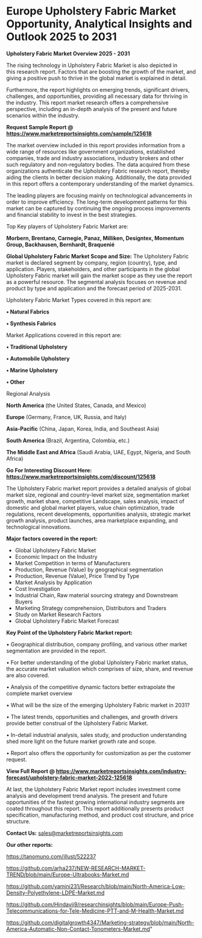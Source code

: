 # Europe Upholstery Fabric Market Opportunity, Analytical Insights and Outlook 2025 to 2031

<Strong> Upholstery Fabric Market Overview 2025 - 2031</strong>

The rising technology in Upholstery Fabric Market is also depicted in this research report. Factors that are boosting the growth of the market, and giving a positive push to thrive in the global market is explained in detail.

Furthermore, the report highlights on emerging trends, significant drivers, challenges, and opportunities, providing all necessary data for thriving in the industry. This report market research offers a comprehensive perspective, including an in-depth analysis of the present and future scenarios within the industry.

<strong>Request Sample Report @ <a href=https://www.marketreportsinsights.com/sample/125618>https://www.marketreportsinsights.com/sample/125618</a></strong>

The market overview included in this report provides information from a wide range of resources like government organizations, established companies, trade and industry associations, industry brokers and other such regulatory and non-regulatory bodies. The data acquired from these organizations authenticate the Upholstery Fabric research report, thereby aiding the clients in better decision making. Additionally, the data provided in this report offers a contemporary understanding of the market dynamics.

The leading players are focusing mainly on technological advancements in order to improve efficiency. The long-term development patterns for this market can be captured by continuing the ongoing process improvements and financial stability to invest in the best strategies.

Top Key players of Upholstery Fabric Market are:

<strong>Morbern, Brentano, Carnegie, Panaz, Milliken, Designtex, Momentum Group, Backhausen, Bernhardt, Braquenié</strong>

<strong><b>Global Upholstery Fabric Market Scope and Size:</b></strong>
The Upholstery Fabric market is declared segment by company, region (country), type, and application. Players, stakeholders, and other participants in the global Upholstery Fabric market will gain the market scope as they use the report as a powerful resource. The segmental analysis focuses on revenue and product by type and application and the forecast period of 2025-2031.

Upholstery Fabric Market Types covered in this report are:

<strong>• Natural Fabrics

• Synthesis Fabrics</strong>

Market Applications covered in this report are:

<strong>• Traditional Upholstery

• Automobile Upholstery

• Marine Upholstery

• Other</strong> 

Regional Analysis

<strong>North America</strong> (the United States, Canada, and Mexico)

<strong>Europe</strong> (Germany, France, UK, Russia, and Italy)

<strong>Asia-Pacific</strong> (China, Japan, Korea, India, and Southeast Asia)

<strong>South America</strong> (Brazil, Argentina, Colombia, etc.)

<strong>The Middle East and Africa</strong> (Saudi Arabia, UAE, Egypt, Nigeria, and South Africa)

<strong>Go For Interesting Discount Here: <a href=https://www.marketreportsinsights.com/discount/125618>https://www.marketreportsinsights.com/discount/125618</a></strong>

The Upholstery Fabric market report provides a detailed analysis of global market size, regional and country-level market size, segmentation market growth, market share, competitive Landscape, sales analysis, impact of domestic and global market players, value chain optimization, trade regulations, recent developments, opportunities analysis, strategic market growth analysis, product launches, area marketplace expanding, and technological innovations.

<strong><b>Major factors covered in the report:</b></strong>
<ul>
  <li>Global Upholstery Fabric Market </li>
  <li>Economic Impact on the Industry</li>
  <li>Market Competition in terms of Manufacturers</li>
  <li>Production, Revenue (Value) by geographical segmentation</li>
  <li>Production, Revenue (Value), Price Trend by Type</li>
  <li>Market Analysis by Application</li>
  <li>Cost Investigation</li>
  <li>Industrial Chain, Raw material sourcing strategy and Downstream Buyers</li>
  <li>Marketing Strategy comprehension, Distributors and Traders</li>
  <li>Study on Market Research Factors</li>
  <li>Global Upholstery Fabric Market Forecast</li>
</ul>

<strong><b>Key Point of the Upholstery Fabric Market report:</b></strong>

• Geographical distribution, company profiling, and various other market segmentation are provided in the report.

• For better understanding of the global Upholstery Fabric market status, the accurate market valuation which comprises of size, share, and revenue are also covered.

• Analysis of the competitive dynamic factors better extrapolate the complete market overview

• What will be the size of the emerging Upholstery Fabric market in 2031?

• The latest trends, opportunities and challenges, and growth drivers provide better construal of the Upholstery Fabric Market.

• In-detail industrial analysis, sales study, and production understanding shed more light on the future market growth rate and scope.

• Report also offers the opportunity for customization as per the customer request.

<strong><b>View Full Report @ <a href=https://www.marketreportsinsights.com/industry-forecast/upholstery-fabric-market-2022-125618>https://www.marketreportsinsights.com/industry-forecast/upholstery-fabric-market-2022-125618</a></b></strong>


At last, the Upholstery Fabric Market report includes investment come analysis and development trend analysis. The present and future opportunities of the fastest growing international industry segments are coated throughout this report. This report additionally presents product specification, manufacturing method, and product cost structure, and price structure.

<strong>Contact Us:</strong>
sales@marketreportsinsights.com

<strong>Our other reports:</strong>

<a href=https://tanomuno.com/illust/522237>https://tanomuno.com/illust/522237</a>

<a href=https://github.com/arha237/NEW-RESEARCH-MARKET-TREND/blob/main/Europe-Ultrabooks-Market.md>https://github.com/arha237/NEW-RESEARCH-MARKET-TREND/blob/main/Europe-Ultrabooks-Market.md</a>

<a href=https://github.com/yamini231/Research/blob/main/North-America-Low-Density-Polyethylene-LDPE-Market.md>https://github.com/yamini231/Research/blob/main/North-America-Low-Density-Polyethylene-LDPE-Market.md</a>

<a href=https://github.com/Hindavii9/researchinsights/blob/main/Europe-Push-Telecommunications-for-Tele-Medicine-PTT-and-M-Health-Market.md>https://github.com/Hindavii9/researchinsights/blob/main/Europe-Push-Telecommunications-for-Tele-Medicine-PTT-and-M-Health-Market.md</a>

<a href=https://github.com/digitalgrowth4347/Marketing-strategy/blob/main/North-America-Automatic-Non-Contact-Tonometers-Market.md>https://github.com/digitalgrowth4347/Marketing-strategy/blob/main/North-America-Automatic-Non-Contact-Tonometers-Market.md</a>"
